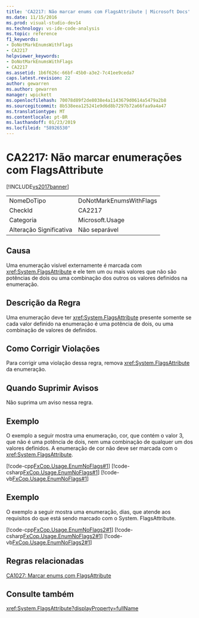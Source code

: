 ```yaml
---
title: 'CA2217: Não marcar enums com FlagsAttribute | Microsoft Docs'
ms.date: 11/15/2016
ms.prod: visual-studio-dev14
ms.technology: vs-ide-code-analysis
ms.topic: reference
f1_keywords:
- DoNotMarkEnumsWithFlags
- CA2217
helpviewer_keywords:
- DoNotMarkEnumsWithFlags
- CA2217
ms.assetid: 1b6f626c-66bf-45b0-a3e2-7c41ee9ceda7
caps.latest.revision: 22
author: gewarren
ms.author: gewarren
manager: wpickett
ms.openlocfilehash: 70078d89f2de8038e4a1143679d0614a5479a2b8
ms.sourcegitcommit: 8b538eea125241e9d6d8b7297b72a66faa9a4a47
ms.translationtype: MT
ms.contentlocale: pt-BR
ms.lasthandoff: 01/23/2019
ms.locfileid: "58926530"
---
```

# <a name="ca2217-do-not-mark-enums-with-flagsattribute"></a>CA2217: Não marcar enumerações com FlagsAttribute
[!INCLUDE[vs2017banner](../includes/vs2017banner.md)]

|||
|-|-|
|NomeDoTipo|DoNotMarkEnumsWithFlags|
|CheckId|CA2217|
|Categoria|Microsoft.Usage|
|Alteração Significativa|Não separável|

## <a name="cause"></a>Causa
 Uma enumeração visível externamente é marcada com <xref:System.FlagsAttribute> e ele tem um ou mais valores que não são potências de dois ou uma combinação dos outros os valores definidos na enumeração.

## <a name="rule-description"></a>Descrição da Regra
 Uma enumeração deve ter <xref:System.FlagsAttribute> presente somente se cada valor definido na enumeração é uma potência de dois, ou uma combinação de valores de definidos.

## <a name="how-to-fix-violations"></a>Como Corrigir Violações
 Para corrigir uma violação dessa regra, remova <xref:System.FlagsAttribute> da enumeração.

## <a name="when-to-suppress-warnings"></a>Quando Suprimir Avisos
 Não suprima um aviso nessa regra.

## <a name="example"></a>Exemplo
 O exemplo a seguir mostra uma enumeração, cor, que contém o valor 3, que não é uma potência de dois, nem uma combinação de qualquer um dos valores definidos. A enumeração de cor não deve ser marcada com o <xref:System.FlagsAttribute>.

 [!code-cpp[FxCop.Usage.EnumNoFlags#1](../snippets/cpp/VS_Snippets_CodeAnalysis/FxCop.Usage.EnumNoFlags/cpp/FxCop.Usage.EnumNoFlags.cpp#1)]
 [!code-csharp[FxCop.Usage.EnumNoFlags#1](../snippets/csharp/VS_Snippets_CodeAnalysis/FxCop.Usage.EnumNoFlags/cs/FxCop.Usage.EnumNoFlags.cs#1)]
 [!code-vb[FxCop.Usage.EnumNoFlags#1](../snippets/visualbasic/VS_Snippets_CodeAnalysis/FxCop.Usage.EnumNoFlags/vb/FxCop.Usage.EnumNoFlags.vb#1)]

## <a name="example"></a>Exemplo
 O exemplo a seguir mostra uma enumeração, dias, que atende aos requisitos do que está sendo marcado com o System. FlagsAttribute.

 [!code-cpp[FxCop.Usage.EnumNoFlags2#1](../snippets/cpp/VS_Snippets_CodeAnalysis/FxCop.Usage.EnumNoFlags2/cpp/FxCop.Usage.EnumNoFlags2.cpp#1)]
 [!code-csharp[FxCop.Usage.EnumNoFlags2#1](../snippets/csharp/VS_Snippets_CodeAnalysis/FxCop.Usage.EnumNoFlags2/cs/FxCop.Usage.EnumNoFlags2.cs#1)]
 [!code-vb[FxCop.Usage.EnumNoFlags2#1](../snippets/visualbasic/VS_Snippets_CodeAnalysis/FxCop.Usage.EnumNoFlags2/vb/FxCop.Usage.EnumNoFlags2.vb#1)]

## <a name="related-rules"></a>Regras relacionadas
 [CA1027: Marcar enums com FlagsAttribute](../code-quality/ca1027-mark-enums-with-flagsattribute.md)

## <a name="see-also"></a>Consulte também
 <xref:System.FlagsAttribute?displayProperty=fullName>
